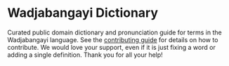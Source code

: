 
# Wadjabangayi Dictionary

Curated public domain dictionary and pronunciation guide for terms in the Wadjabangayi language. See the [contributing guide](https://github.com/drumworkteam/term/blob/make/.github/contributing.md) for details on how to contribute. We would love your support, even if it is just fixing a word or adding a single definition. Thank you for all your help!
